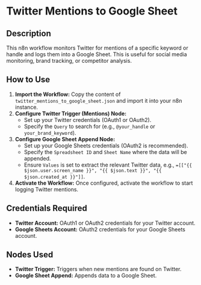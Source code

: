 # Twitter Mentions to Google Sheet

## Description
This n8n workflow monitors Twitter for mentions of a specific keyword or handle and logs them into a Google Sheet. This is useful for social media monitoring, brand tracking, or competitor analysis.

## How to Use
1.  **Import the Workflow:** Copy the content of `twitter_mentions_to_google_sheet.json` and import it into your n8n instance.
2.  **Configure Twitter Trigger (Mentions) Node:**
    *   Set up your Twitter credentials (OAuth1 or OAuth2).
    *   Specify the `Query` to search for (e.g., `@your_handle` or `your_brand_keyword`).
3.  **Configure Google Sheet Append Node:**
    *   Set up your Google Sheets credentials (OAuth2 is recommended).
    *   Specify the `Spreadsheet ID` and `Sheet Name` where the data will be appended.
    *   Ensure `Values` is set to extract the relevant Twitter data, e.g., `=[["{{ $json.user.screen_name }}", "{{ $json.text }}", "{{ $json.created_at }}"]]`.
4.  **Activate the Workflow:** Once configured, activate the workflow to start logging Twitter mentions.

## Credentials Required
*   **Twitter Account:** OAuth1 or OAuth2 credentials for your Twitter account.
*   **Google Sheets Account:** OAuth2 credentials for your Google Sheets account.

## Nodes Used
*   **Twitter Trigger:** Triggers when new mentions are found on Twitter.
*   **Google Sheet Append:** Appends data to a Google Sheet.
